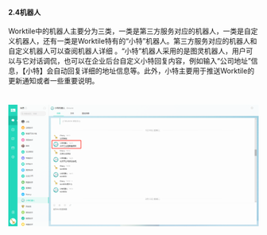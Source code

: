 #### 2.4机器人

Worktile中的机器人主要分为三类，一类是第三方服务对应的机器人，一类是自定义机器人，还有一类是Worktile特有的“小特”机器人。第三方服务对应的机器人和自定义机器人可以查阅机器人详细 。“小特”机器人采用的是图灵机器人，用户可以与它对话调侃，也可以在企业后台自定义小特回复内容，例如输入“公司地址”信息，【小特】会自动回复详细的地址信息等。此外，小特主要用于推送Worktile的更新通知或者一些重要说明。

# ![](/assets/2.4机器人.png)
